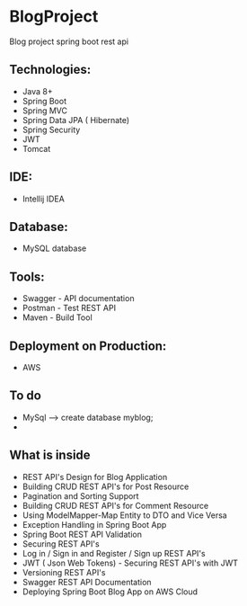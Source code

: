 # BlogProject
Blog project spring boot rest api 


## Technologies:
- Java 8+
- Spring Boot
- Spring MVC
- Spring Data JPA ( Hibernate)
- Spring Security
- JWT
- Tomcat

## IDE:
- Intellij IDEA

## Database:

- MySQL database

## Tools:
 
- Swagger - API documentation
- Postman - Test REST API
- Maven - Build Tool

## Deployment on Production:
- AWS

## To do
- MySql  -->  create database myblog;
- 
## What is inside
- REST API's Design for Blog Application
- Building CRUD REST API's for Post Resource
- Pagination and Sorting Support
- Building CRUD REST API's for Comment Resource
- Using ModelMapper-Map Entity to DTO and Vice Versa
- Exception Handling in Spring Boot App
- Spring Boot REST API Validation
- Securing REST API's
- Log in / Sign in and Register / Sign up REST API's
- JWT ( Json Web Tokens) - Securing REST API's with JWT
- Versioning REST API's
- Swagger REST API Documentation
- Deploying Spring Boot Blog App on AWS Cloud
